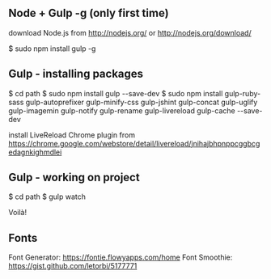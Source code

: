 

## Node + Gulp -g (only first time)

download Node.js from http://nodejs.org/ or http://nodejs.org/download/ 

$ sudo npm install gulp -g




## Gulp - installing packages

$ cd path
$ sudo npm install gulp --save-dev
$ sudo npm install gulp-ruby-sass gulp-autoprefixer gulp-minify-css gulp-jshint gulp-concat gulp-uglify gulp-imagemin gulp-notify gulp-rename gulp-livereload gulp-cache --save-dev


install LiveReload Chrome plugin from https://chrome.google.com/webstore/detail/livereload/jnihajbhpnppcggbcgedagnkighmdlei




## Gulp - working on project

$ cd path
$ gulp watch

Voilà!




## Fonts 

Font Generator: https://fontie.flowyapps.com/home
Font Smoothie: https://gist.github.com/letorbi/5177771
